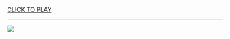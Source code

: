 
<a href="https://premium76.site?title=web_games_unblocked&ref=13M">CLICK TO PLAY</a></h3>
<hr>

<a href="https://premium76.site?title=web_games_unblocked&ref=13M"><img src="https://clearcache.store/games.png"></a>


